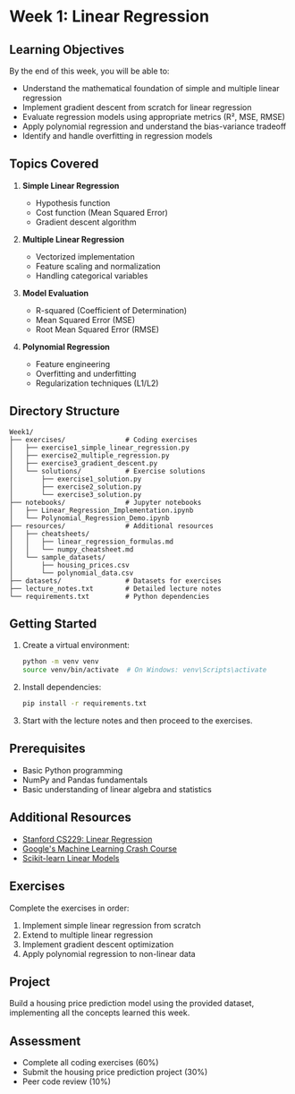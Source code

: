 # Week 1: Linear Regression

## Learning Objectives
By the end of this week, you will be able to:
- Understand the mathematical foundation of simple and multiple linear regression
- Implement gradient descent from scratch for linear regression
- Evaluate regression models using appropriate metrics (R², MSE, RMSE)
- Apply polynomial regression and understand the bias-variance tradeoff
- Identify and handle overfitting in regression models

## Topics Covered
1. **Simple Linear Regression**
   - Hypothesis function
   - Cost function (Mean Squared Error)
   - Gradient descent algorithm

2. **Multiple Linear Regression**
   - Vectorized implementation
   - Feature scaling and normalization
   - Handling categorical variables

3. **Model Evaluation**
   - R-squared (Coefficient of Determination)
   - Mean Squared Error (MSE)
   - Root Mean Squared Error (RMSE)

4. **Polynomial Regression**
   - Feature engineering
   - Overfitting and underfitting
   - Regularization techniques (L1/L2)

## Directory Structure
```
Week1/
├── exercises/               # Coding exercises
│   ├── exercise1_simple_linear_regression.py
│   ├── exercise2_multiple_regression.py
│   ├── exercise3_gradient_descent.py
│   └── solutions/           # Exercise solutions
│       ├── exercise1_solution.py
│       ├── exercise2_solution.py
│       └── exercise3_solution.py
├── notebooks/               # Jupyter notebooks
│   ├── Linear_Regression_Implementation.ipynb
│   └── Polynomial_Regression_Demo.ipynb
├── resources/               # Additional resources
│   ├── cheatsheets/
│   │   ├── linear_regression_formulas.md
│   │   └── numpy_cheatsheet.md
│   └── sample_datasets/
│       ├── housing_prices.csv
│       └── polynomial_data.csv
├── datasets/                # Datasets for exercises
├── lecture_notes.txt        # Detailed lecture notes
└── requirements.txt         # Python dependencies
```

## Getting Started
1. Create a virtual environment:
   ```bash
   python -m venv venv
   source venv/bin/activate  # On Windows: venv\Scripts\activate
   ```

2. Install dependencies:
   ```bash
   pip install -r requirements.txt
   ```

3. Start with the lecture notes and then proceed to the exercises.

## Prerequisites
- Basic Python programming
- NumPy and Pandas fundamentals
- Basic understanding of linear algebra and statistics

## Additional Resources
- [Stanford CS229: Linear Regression](http://cs229.stanford.edu/notes-spring2019/public/cs229-notes1.pdf)
- [Google's Machine Learning Crash Course](https://developers.google.com/machine-learning/crash-course/descending-into-ml/video-lecture)
- [Scikit-learn Linear Models](https://scikit-learn.org/stable/modules/linear_model.html)

## Exercises
Complete the exercises in order:
1. Implement simple linear regression from scratch
2. Extend to multiple linear regression
3. Implement gradient descent optimization
4. Apply polynomial regression to non-linear data

## Project
Build a housing price prediction model using the provided dataset, implementing all the concepts learned this week.

## Assessment
- Complete all coding exercises (60%)
- Submit the housing price prediction project (30%)
- Peer code review (10%)
